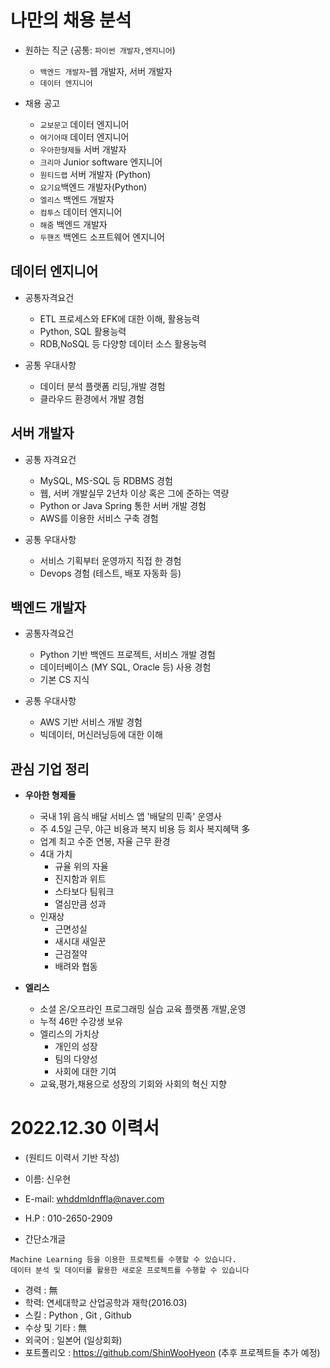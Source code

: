 # 나만의 채용 분석
- 원하는 직군 (공통: `파이썬 개발자,엔지니어`)
    - `백엔드 개발자`-웹 개발자, 서버 개발자 
    - `데이터 엔지니어` 

- 채용 공고
    - `교보문고` 데이터 엔지니어
    - `여기어때` 데이터 엔지니어
    - `우아한형제들` 서버 개발자
    - `크리마` Junior software 엔지니어
    - `원티드랩` 서버 개발자 (Python)
    - `요기요`백엔드 개발자(Python)
    - `엘리스` 백엔드 개발자
    - `컴투스` 데이터 엔지니어
    - `해줌` 백엔드 개발자
    - `두핸즈` 백엔드 소프트웨어 엔지니어


## 데이터 엔지니어
- 공통자격요건
    - ETL 프로세스와 EFK에 대한 이해, 활용능력
    - Python, SQL 활용능력
    - RDB,NoSQL 등 다양항 데이터 소스 활용능력

- 공통 우대사항
    - 데이터 분석 플랫폼 리딩,개발 경험
    - 클라우드 환경에서 개발 경험

## 서버 개발자
- 공통 자격요건
    - MySQL, MS-SQL 등 RDBMS 경험
    - 웹, 서버 개발실무 2년차 이상 혹은 그에 준하는 역량
    - Python or Java Spring 통한 서버 개발 경험
    - AWS를 이용한 서비스 구축 경험

- 공통 우대사항
    - 서비스 기획부터 운영까지 직접 한 경험
    - Devops 경험 (테스트, 배포 자동화 등) 

## 백엔드 개발자
- 공통자격요건
    - Python 기반 백엔드 프로젝트, 서비스 개발 경험
    - 데이터베이스 (MY SQL, Oracle 등) 사용 경험
    - 기본 CS 지식

- 공통 우대사항
    - AWS 기반 서비스 개발 경험
    - 빅데이터, 머신러닝등에 대한 이해 

## 관심 기업 정리
- **우아한 형제들**
    - 국내 1위 음식 배달 서비스 앱 '배달의 민족' 운영사
    - 주 4.5일 근무, 야근 비용과 복지 비용 등 회사 복지혜택 多
    - 업계 최고 수준 연봉, 자율 근무 환경
    - 4대 가치 
        - 규율 위의 자율
        - 진지함과 위트
        - 스타보다 팀워크
        - 열심만큼 성과
    - 인재상
        - 근면성실
        - 새시대 새일꾼
        - 근검절약
        - 배려와 협동
    
- **엘리스**
    - 소셜 온/오프라인 프로그래밍 실습 교육 플랫폼 개발,운영
    - 누적 46만 수강생 보유
    - 엘리스의 가치상
        - 개인의 성장
        - 팀의 다양성
        - 사회에 대한 기여
    - 교육,평가,채용으로 성장의 기회와 사회의 혁신 지향

# 2022.12.30 이력서
- (원티드 이력서 기반 작성)

- 이름: 신우현
- E-mail: whddmldnffla@naver.com
- H.P : 010-2650-2909
- 간단소개글
 ```
 Machine Learning 등을 이용한 프로젝트를 수행할 수 있습니다.
데이터 분석 및 데이터를 활용한 새로운 프로젝트를 수행할 수 있습니다
```
- 경력 : 無
- 학력: 연세대학교 산업공학과 재학(2016.03)
- 스킬 : Python , Git , Github
- 수상 및 기타 : 無
- 외국어 : 일본어 (일상회화) 
- 포트폴리오 : https://github.com/ShinWooHyeon (추후 프로젝트들 추가 예정)

